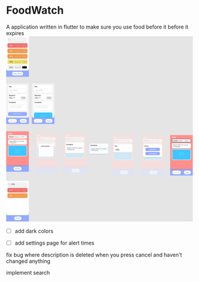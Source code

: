 # FoodWatch

A application written in flutter to make sure you use food before it before it expires
![App Design](/FoodWatch.png)

 - [ ] add dark colors  

 - [ ] add settings page for alert times

fix bug where description is deleted when you press cancel and haven't changed anything
 
implement search